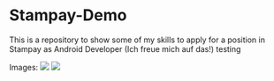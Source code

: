 # Stampay-Demo
This is a repository to show some of my skills to apply for a position in Stampay as Android Developer (Ich freue mich auf das!)
testing

Images:
![](stampay-kleine-demo01.gif)
![](stampay-kleine-demo02.gif)

